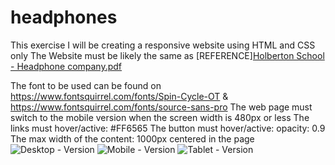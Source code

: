# headphones

This exercise I will be creating a responsive website using HTML and CSS only
The Website must be likely the same as [REFERENCE][Holberton School - Headphone company.pdf](https://github.com/Zamavundla/headphones/files/12045658/Holberton.School.-.Headphone.company.pdf)

The font to be used can be found on https://www.fontsquirrel.com/fonts/Spin-Cycle-OT & https://www.fontsquirrel.com/fonts/source-sans-pro
The web page must switch to the mobile version when the screen width is 480px or less
The links must hover/active: #FF6565
The button must hover/active: opacity: 0.9
The max width of the content: 1000px centered in the page
![Desktop - Version](01_headphones_desktop@2x.png)
![Mobile - Version](01_headphones_mobile@2x.png)
![Tablet - Version](01_headphones_tablet@2x.png)